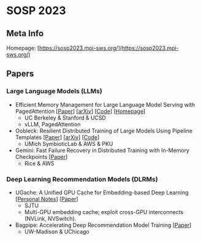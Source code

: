# SOSP 2023

## Meta Info

Homepage: [https://sosp2023.mpi-sws.org/](https://sosp2023.mpi-sws.org/)

## Papers

### Large Language Models (LLMs)

* Efficient Memory Management for Large Language Model Serving with PagedAttention \[[Paper](https://dl.acm.org/doi/10.1145/3600006.3613165)] \[[arXiv](https://browse.arxiv.org/abs/2309.06180)] \[[Code](https://github.com/vllm-project/vllm)] \[[Homepage](https://vllm.ai/)]
  * UC Berkeley & Stanford & UCSD
  * vLLM, PagedAttention
* Oobleck: Resilient Distributed Training of Large Models Using Pipeline Templates \[[Paper](https://dl.acm.org/doi/abs/10.1145/3600006.3613152)] \[[arXiv](https://browse.arxiv.org/abs/2309.08125)] \[[Code](https://github.com/SymbioticLab/Oobleck)]
  * UMich SymbioticLab & AWS & PKU
* Gemini: Fast Failure Recovery in Distributed Training with In-Memory Checkpoints \[[Paper](https://dl.acm.org/doi/10.1145/3600006.3613145)]
  * Rice & AWS

### Deep Learning Recommendation Models (DLRMs)

* UGache: A Unified GPU Cache for Embedding-based Deep Learning \[[Personal Notes](ugache.md)] \[[Paper](https://dl.acm.org/doi/10.1145/3600006.3613169)]
  * SJTU
  * Multi-GPU embedding cache; exploit cross-GPU interconnects (NVLink, NVSwitch).
* Bagpipe: Accelerating Deep Recommendation Model Training \[[Paper](https://dl.acm.org/doi/abs/10.1145/3600006.3613142)]
  * UW-Madison & UChicago
